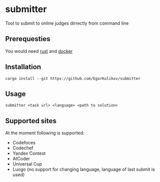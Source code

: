 # submitter

Tool to submit to online judges dirrectly from command line

## Prerequesties

You would need [rust](https://www.rust-lang.org/tools/install) and [docker](https://docs.docker.com/desktop/)

## Installation

```
cargo install --git https://github.com/EgorKulikov/submitter
```

## Usage

```
submitter <task url> <language> <path to solution>
```

## Supported sites

At the moment following is supported:

- Codefoces
- Codechef
- Yandex Contest
- AtCoder
- Universal Cup
- Luogo (no support for changing language, language of last submit is used)
